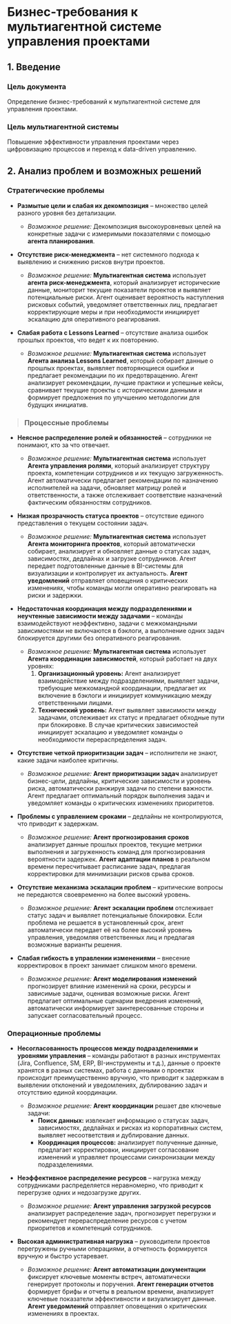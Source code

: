 # Бизнес-требования к мультиагентной системе управления проектами

## 1. Введение

### Цель документа
Определение бизнес-требований к мультиагентной системе для управления проектами.

### Цель мультиагентной системы
Повышение эффективности управления проектами через цифровизацию процессов и переход к data-driven управлению.



## 2. Анализ проблем и возможных решений

### Стратегические проблемы

- **Размытые цели и слабая их декомпозиция** – множество целей разного уровня без детализации.
  - *Возможное решение:* Декомпозиция высокоуровневых целей на конкретные задачи с измеримыми показателями с помощью **агента планирования**.

- **Отсутствие риск-менеджмента** – нет системного подхода к выявлению и снижению рисков внутри проектов.
  - *Возможное решение:* **Мультиагентная система** использует **агента риск-менеджмента**, который анализирует исторические данные, мониторит текущие показатели проектов и выявляет потенциальные риски. Агент оценивает вероятность наступления рисковых событий, уведомляет ответственных лиц, предлагает корректирующие меры и при необходимости инициирует эскалацию для оперативного реагирования.

- **Слабая работа с Lessons Learned** – отсутствие анализа ошибок прошлых проектов, что ведет к их повторению.
  - *Возможное решение:* **Мультиагентная система** использует **Агента анализа Lessons Learned**, который собирает данные о прошлых проектах, выявляет повторяющиеся ошибки и предлагает рекомендации по их предотвращению. Агент анализирует рекомендации, лучшие практики и успешные кейсы, сравнивает текущие проекты с историческими данными и формирует предложения по улучшению методологии для будущих инициатив.

> ### Процессные проблемы

- **Неясное распределение ролей и обязанностей** – сотрудники не понимают, кто за что отвечает.
  - *Возможное решение:* **Мультиагентная система** использует **Агента управления ролями**, который анализирует структуру проекта, компетенции сотрудников и их текущую загруженность. Агент автоматически предлагает рекомендации по назначению исполнителей на задачи, обновляет матрицу ролей и ответственности, а также отслеживает соответствие назначений фактическим обязанностям сотрудников.

- **Низкая прозрачность статуса проектов** – отсутствие единого представления о текущем состоянии задач. 
  - *Возможное решение:* **Мультиагентная система** использует **Агента мониторинга проектов**, который автоматически собирает, анализирует и обновляет данные о статусах задач, зависимостях, дедлайнах и загрузке сотрудников. Агент передает подготовленные данные в BI-системы для визуализации и контролирует их актуальность. **Агент уведомлений** отправляет оповещения о критических изменениях, чтобы команды могли оперативно реагировать на риски и задержки.

- **Недостаточная координация между подразделениями и неучтенные зависимости между задачами** – команды взаимодействуют неэффективно, задачи с межкомандными зависимостями не включаются в бэклоги, а выполнение одних задач блокируется другими без оперативного реагирования.
  - *Возможное решение:* **Мультиагентная система** использует **Агента координации зависимостей**, который работает на двух уровнях:
    1. **Организационный уровень:** Агент анализирует взаимодействие между подразделениями, выявляет задачи, требующие межкомандной координации, предлагает их включение в бэклоги и инициирует коммуникацию между ответственными лицами.
    2. **Технический уровень:** Агент выявляет зависимости между задачами, отслеживает их статус и предлагает обходные пути при блокировке. В случае критических зависимостей инициирует эскалацию и уведомляет команды о необходимости перераспределения задач.

- **Отсутствие четкой приоритизации задач** – исполнители не знают, какие задачи наиболее критичны.
  - *Возможное решение:* **Агент приоритизации задач** анализирует бизнес-цели, дедлайны, критические зависимости и уровень риска, автоматически ранжируя задачи по степени важности. Агент предлагает оптимальный порядок выполнения задач и уведомляет команды о критических изменениях приоритетов.

- **Проблемы с управлением сроками** – дедлайны не контролируются, что приводит к задержкам.
  - *Возможное решение:* **Агент прогнозирования сроков** анализирует данные прошлых проектов, текущие метрики выполнения и загруженность команд для прогнозирования вероятности задержек. **Агент адаптации планов** в реальном времени пересчитывает расписание задач, предлагая корректировки для минимизации рисков срыва сроков.

- **Отсутствие механизма эскалации проблем** – критические вопросы не передаются своевременно на более высокий уровень.
  - *Возможное решение:* **Агент эскалации проблем** отслеживает статус задач и выявляет потенциальные блокировки. Если проблема не решается в установленный срок, агент автоматически передает её на более высокий уровень управления, уведомляя ответственных лиц и предлагая возможные варианты решения.

- **Слабая гибкость в управлении изменениями** – внесение корректировок в проект занимает слишком много времени.
  - *Возможное решение:* **Агент моделирования изменений** прогнозирует влияние изменений на сроки, ресурсы и зависимые задачи, оценивая возможные риски. Агент предлагает оптимальные сценарии внедрения изменений, автоматически информирует заинтересованные стороны и запускает согласовательный процесс.

### Операционные проблемы

- **Несогласованность процессов между подразделениями и уровнями управления** – команды работают в разных инструментах (Jira, Confluence, SM, ERP, BI-инструменты и т.д.), данные о проекте хранятся в разных системах, работа с данными о проектах происходит преимущественно вручную, что приводит к задержкам в выявлении отклонений и уведомлениях, дублированию задач и отсутствию единой координации.  
  - *Возможное решение:* **Агент координации** решает две ключевые задачи:
    - **Поиск данных:** извлекает информацию о статусах задач, зависимостях, дедлайнах и рисках из корпоративных систем, выявляет несоответствия и дублирование данных.  
    - **Координация процессов:** анализирует полученные данные, предлагает корректировки, инициирует согласование изменений и управляет процессами синхронизации между подразделениями.

- **Неэффективное распределение ресурсов** – нагрузка между сотрудниками распределяется неравномерно, что приводит к перегрузке одних и недозагрузке других.
  - *Возможное решение:* **Агент управления загрузкой ресурсов** анализирует распределение задач, прогнозирует перегрузки и рекомендует перераспределение ресурсов с учетом приоритетов и компетенций сотрудников.

- **Высокая административная нагрузка** – руководители проектов перегружены ручными операциями, а отчетность формируется вручную и быстро устаревает.
  - *Возможное решение:* **Агент автоматизации документации** фиксирует ключевые моменты встреч, автоматически генерирует протоколы и поручения. **Агент генерации отчетов** формирует брифы и отчеты в реальном времени, анализирует ключевые показатели эффективности и визуализирует данные. **Агент уведомлений** отправляет оповещения о критических изменениях в проектах.


<!-- DRAFT

## 3. Функциональные требования

- Автоматическое назначение задач исполнителям с учетом их навыков и загруженности.
- Отслеживание прогресса выполнения задач в реальном времени.
- Автоматическое перераспределение задач при изменении приоритетов или выявлении рисков.
- Генерация отчетов о ходе выполнения проектов.
- Интерактивный дашборд для мониторинга статуса всех проектов.
- Интеграция с корпоративными системами (Jira, Confluence, BI-системы).

## 4. Нефункциональные требования

- Время отклика системы не должно превышать 2 секунд.
- Обеспечение защиты данных от несанкционированного доступа.
- Возможность одновременной работы не менее 100 пользователей.
- Поддержка веб-версии и мобильного приложения.
- Масштабируемость системы при увеличении количества проектов и пользователей.

## 5. Компоненты системы

| Компонент / Агент | Задачи | Решаемая проблема |
|-------------------|--------|------------------|
| **Агент стратегического планирования** | Разбивает цели на подцели и задачи | Размытые цели и слабая их декомпозиция |
| **Агент управления задачами** | Создаёт, распределяет и отслеживает выполнение задач | Неясное распределение ролей и обязанностей |
| **Агент контроля метрик и KPI** | Отслеживает выполнение задач, выявляет отклонения, формирует отчёты | Отсутствие четкой приоритизации задач |
| **Агент риск-менеджмента** | Анализирует исторические данные, прогнозирует риски, предлагает корректирующие меры | Отсутствие риск-менеджмента |
| **Агент интеграции** | Синхронизирует данные с BI-системами, CRM, ERP | Слабая интеграция с корпоративными системами |

## 6. Заключение
Мультиагентная система управления проектами позволит повысить эффективность работы за счёт автоматизации рутинных процессов, прогнозирования рисков и оптимального управления ресурсами.
-->
